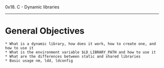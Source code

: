 0x18. C - Dynamic libraries
*******

General Objectives
==================
	* What is a dynamic library, how does it work, how to create one, and how to use it
	* What is the environment variable $LD_LIBRARY_PATH and how to use it
	* What are the differences between static and shared libraries
	* Basic usage nm, ldd, ldconfig
